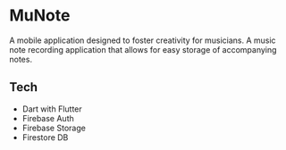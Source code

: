 # MuNote

A mobile application designed to foster creativity for musicians. 
A music note recording application that allows for easy storage of accompanying notes.

## Tech

- Dart with Flutter
- Firebase Auth
- Firebase Storage
- Firestore DB

